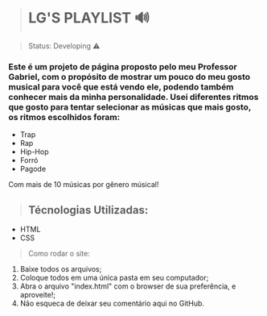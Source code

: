 ><h1>LG'S PLAYLIST 🔊 </h1>

> Status: Developing ⚠️

### Este é um projeto de página proposto pelo meu Professor Gabriel, com o propósito de mostrar um pouco do meu gosto musical para você que está vendo ele, podendo também conhecer mais da minha personalidade. Usei diferentes ritmos que gosto para tentar selecionar as músicas que mais gosto, os ritmos escolhidos foram:

+ Trap
+ Rap
+ Hip-Hop
+ Forró
+ Pagode 
       
Com mais de 10 músicas por gênero músical!

> ## Técnologias Utilizadas:
 + HTML
 + CSS

> Como rodar o site:
1) Baixe todos os arquivos;
2) Coloque todos em uma única pasta em seu computador;
3) Abra o arquivo "index.html" com o browser de sua preferência, e aproveite!;
4) Não esqueca de deixar seu comentário aqui no GitHub.
